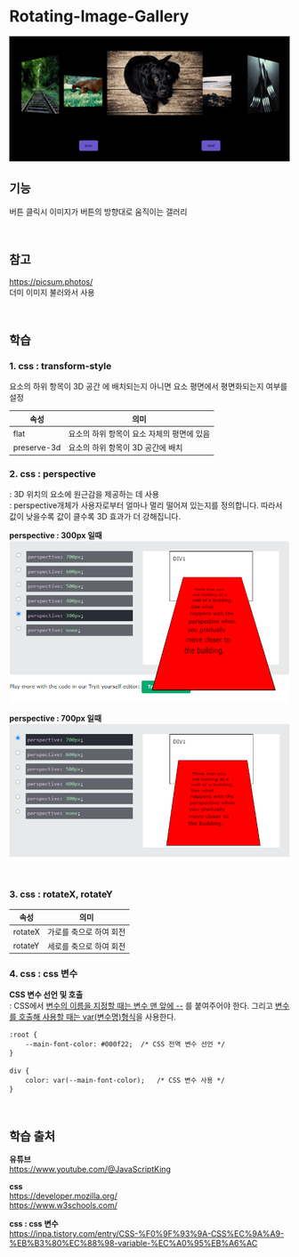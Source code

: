 # Rotating-Image-Gallery
<img src="./Rotating%20Image%20Gallery.gif">

## 기능
버튼 클릭시 이미지가 버튼의 방향대로 움직이는 갤러리 

<br>

## 참고 
https://picsum.photos/  
더미 이미지 불러와서 사용

<br>

## 학습
### 1. css : transform-style  
요소의 하위 항목이 3D 공간 에 배치되는지 아니면 요소 평면에서 평면화되는지 여부를 설정

|속성|의미|
|---|---|
|flat|요소의 하위 항목이 요소 자체의 평면에 있음|
|preserve-3d|요소의 하위 항목이 3D 공간에 배치|

### 2. css : perspective  
: 3D 위치의 요소에 원근감을 제공하는 데 사용  
: perspective개체가 사용자로부터 얼마나 멀리 떨어져 있는지를 정의합니다. 따라서 값이 낮을수록 값이 클수록 3D 효과가 더 강해집니다.   

**perspective : 300px 일때**
<img src="./perspective1.png" >

**perspective : 700px 일때**
<img src="./perspective2.png" >

<br>  

### 3. css : rotateX, rotateY

|속성|의미|
|---|---|
|rotateX| 가로를 축으로 하여 회전   
|rotateY| 세로를 축으로 하여 회전  


### 4. css : css 변수   

**CSS 변수 선언 및 호출**      
: CSS에서 <u>변수의 이름을 지정할 때는 변수 맨 앞에 --</u> 를 붙여주어야 한다. 그리고 <u>변수를 호출해 사용할 때는 var(변수명)형식</u>을 사용한다.
```
:root {
	--main-font-color: #000f22;  /* CSS 전역 변수 선언 */
}

div {
	color: var(--main-font-color);   /* CSS 변수 사용 */
}
```


<br>

## 학습 출처
**유튜브**   
https://www.youtube.com/@JavaScriptKing

**css**  
https://developer.mozilla.org/   
https://www.w3schools.com/

**css : css 변수**  
https://inpa.tistory.com/entry/CSS-%F0%9F%93%9A-CSS%EC%9A%A9-%EB%B3%80%EC%88%98-variable-%EC%A0%95%EB%A6%AC